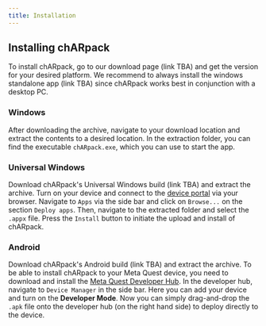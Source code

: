 ```yaml
---
title: Installation
---
```


## Installing chARpack
To install chARpack, go to our download page (link TBA) and get the version for your desired platform.
We recommend to always install the windows standalone app (link TBA) since chARpack works best in conjunction with a desktop PC.

### Windows
After downloading the archive, navigate to your download location and extract the contents to a desired location.
In the extraction folder, you can find the executable `chARpack.exe`, which you  can use to start the app.

### Universal Windows
Download chARpack's Universal Windows build (link TBA) and extract the archive.
Turn on your device and connect to the <a href="https://learn.microsoft.com/en-us/windows/uwp/debug-test-perf/device-portal" target="_blank">device portal</a> via your browser.
Navigate to `Apps` via the side bar and click on `Browse...` on the section `Deploy apps`.
Then, navigate to the extracted folder and select the `.appx` file.
Press the `Install` button to initiate the upload and install of chARpack.

### Android
Download chARpack's Android build (link TBA) and extract the archive.
To be able to install chARpack to your Meta Quest device, you need to download and install the <a href="https://developer.oculus.com/downloads/package/oculus-developer-hub-win" target="_blank">Meta Quest Developer Hub</a>.
In the developer hub, navigate to `Device Manager` in the side bar.
Here you can add your device and turn on the **Developer Mode**.
Now you can simply drag-and-drop the `.apk` file onto the developer hub (on the right hand side) to deploy directly to the device.
